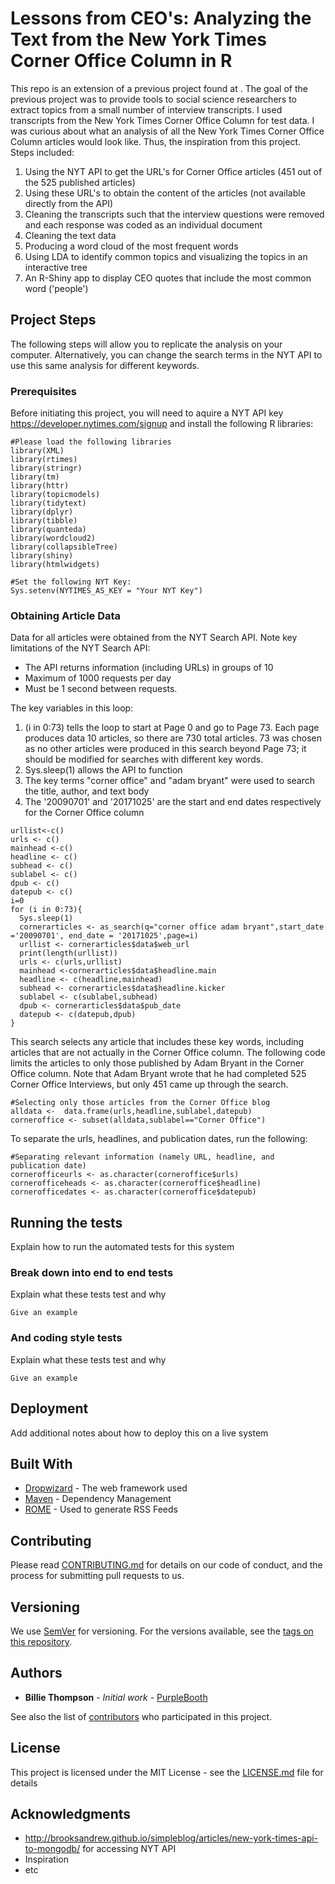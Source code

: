 # Lessons from CEO's: Analyzing the Text from the New York Times Corner Office Column in R

This repo is an extension of a previous project found at . The goal of the previous project was to provide tools to social science researchers to extract topics from a small number of interview transcripts. I used transcripts from the New York Times Corner Office Column for test data. I was curious about what an analysis of all the New York Times Corner Office Column articles would look like. Thus, the inspiration from this project. Steps included:

1. Using the NYT API to get the URL's for Corner Office articles (451 out of the 525 published articles)
2. Using these URL's to obtain the content of the articles (not available directly from the API)
3. Cleaning the transcripts such that the interview questions were removed and each response was coded as an individual document
4. Cleaning the text data
5. Producing a word cloud of the most frequent words
6. Using LDA to identify common topics and visualizing the topics in an interactive tree
7. An R-Shiny app to display CEO quotes that include the most common word ('people')

## Project Steps

The following steps will allow you to replicate the analysis on your computer. Alternatively, you can change the search terms in the NYT API to use this same analysis for different keywords.

### Prerequisites

Before initiating this project, you will need to aquire a NYT API key https://developer.nytimes.com/signup and install the following R libraries:

```
#Please load the following libraries
library(XML)
library(rtimes)
library(stringr)
library(tm)
library(httr)
library(topicmodels)
library(tidytext)
library(dplyr)
library(tibble)
library(quanteda)
library(wordcloud2)
library(collapsibleTree)
library(shiny)
library(htmlwidgets)

#Set the following NYT Key:
Sys.setenv(NYTIMES_AS_KEY = "Your NYT Key")
```

### Obtaining Article Data

Data for all articles were obtained from the NYT Search API. Note key limitations of the NYT Search API: 
* The API returns information (including URLs) in groups of 10
* Maximum of 1000 requests per day 
* Must be 1 second between requests. 

The key variables in this loop:
1. (i in 0:73) tells the loop to start at Page 0 and go to Page 73. Each page produces data 10 articles, so there are 730 total articles. 73 was chosen as no other articles were produced in this search beyond Page 73; it should be modified for searches with different key words.
2. Sys.sleep(1) allows the API to function
3. The key terms "corner office" and "adam bryant" were used to search the title, author, and text body
4. The '20090701' and '20171025' are the start and end dates respectively for the Corner Office column

```
urllist<-c()
urls <- c()
mainhead <-c()
headline <- c()
subhead <- c()
sublabel <- c()
dpub <- c()
datepub <- c()
i=0
for (i in 0:73){
  Sys.sleep(1)
  cornerarticles <- as_search(q="corner office adam bryant",start_date ='20090701', end_date = '20171025',page=i)
  urllist <- cornerarticles$data$web_url
  print(length(urllist))
  urls <- c(urls,urllist)
  mainhead <-cornerarticles$data$headline.main
  headline <- c(headline,mainhead)
  subhead <- cornerarticles$data$headline.kicker
  sublabel <- c(sublabel,subhead)
  dpub <- cornerarticles$data$pub_date
  datepub <- c(datepub,dpub)
}
```

This search selects any article that includes these key words, including articles that are not actually in the Corner Office column. The following code limits the articles to only those published by Adam Bryant in the Corner Office column. Note that Adam Bryant wrote that he had completed 525 Corner Office Interviews, but only 451 came up through the search.

```
#Selecting only those articles from the Corner Office blog
alldata <-  data.frame(urls,headline,sublabel,datepub)
corneroffice <- subset(alldata,sublabel=="Corner Office")
```

To separate the urls, headlines, and publication dates, run the following:

```
#Separating relevant information (namely URL, headline, and publication date)
cornerofficeurls <- as.character(corneroffice$urls)
cornerofficeheads <- as.character(corneroffice$headline)
cornerofficedates <- as.character(corneroffice$datepub)
```

## Running the tests

Explain how to run the automated tests for this system

### Break down into end to end tests

Explain what these tests test and why

```
Give an example
```

### And coding style tests

Explain what these tests test and why

```
Give an example
```

## Deployment

Add additional notes about how to deploy this on a live system

## Built With

* [Dropwizard](http://www.dropwizard.io/1.0.2/docs/) - The web framework used
* [Maven](https://maven.apache.org/) - Dependency Management
* [ROME](https://rometools.github.io/rome/) - Used to generate RSS Feeds

## Contributing

Please read [CONTRIBUTING.md](https://gist.github.com/PurpleBooth/b24679402957c63ec426) for details on our code of conduct, and the process for submitting pull requests to us.

## Versioning

We use [SemVer](http://semver.org/) for versioning. For the versions available, see the [tags on this repository](https://github.com/your/project/tags). 

## Authors

* **Billie Thompson** - *Initial work* - [PurpleBooth](https://github.com/PurpleBooth)

See also the list of [contributors](https://github.com/your/project/contributors) who participated in this project.

## License

This project is licensed under the MIT License - see the [LICENSE.md](LICENSE.md) file for details

## Acknowledgments

* http://brooksandrew.github.io/simpleblog/articles/new-york-times-api-to-mongodb/ for accessing NYT API
* Inspiration
* etc
